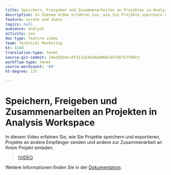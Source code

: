 ```yaml
---
title: Speichern, Freigeben und Zusammenarbeiten an Projekten in Analysis Workspace
description: In diesem Video erfahren Sie, wie Sie Projekte speichern und exportieren, Projekte an andere Empfänger senden und andere zur Zusammenarbeit an Ihrem Projekt einladen.
feature: curate and share
topics: null
audience: analyst
activity: use
doc-type: feature video
team: Technical Marketing
kt: 4108
translation-type: tm+mt
source-git-commit: 24ad92b0ccdf1112e3ed4a0968cd47db757598c3
workflow-type: tm+mt
source-wordcount: '84'
ht-degree: 11%

---
```



# Speichern, Freigeben und Zusammenarbeiten an Projekten in Analysis Workspace

In diesem Video erfahren Sie, wie Sie Projekte speichern und exportieren, Projekte an andere Empfänger senden und andere zur Zusammenarbeit an Ihrem Projekt einladen.

>[!VIDEO](https://video.tv.adobe.com/v/30993/?quality=12)

Weitere Informationen finden Sie in der [Dokumentation](https://docs.adobe.com/content/help/de-DE/analytics/analyze/analysis-workspace/curate-share/send-schedule-files.html).
